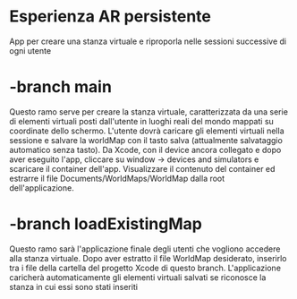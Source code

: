 # Esperienza AR persistente

App per creare una stanza virtuale e riproporla nelle sessioni successive di ogni utente

# -branch main
Questo ramo serve per creare la stanza virtuale, caratterizzata da una serie di elementi virtuali posti dall'utente in luoghi reali del mondo mappati su coordinate dello schermo.
L'utente dovrà caricare gli elementi virtuali nella sessione e salvare la worldMap con il tasto salva (attualmente salvataggio automatico senza tasto).
Da Xcode, con il device ancora collegato e dopo aver eseguito l'app, cliccare su window -> devices and simulators e scaricare il container dell'app.
Visualizzare il contenuto del container ed estrarre il file Documents/WorldMaps/WorldMap dalla root dell'applicazione.

# -branch loadExistingMap
Questo ramo sarà l'applicazione finale degli utenti che vogliono accedere alla stanza virtuale.
Dopo aver estratto il file WorldMap desiderato, inserirlo tra i file della cartella del progetto Xcode di questo branch.
L'applicazione caricherà automaticamente gli elementi virtuali salvati se riconosce la stanza in cui essi sono stati inseriti
